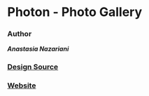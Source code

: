 # Photon - Photo Gallery

### Author
***Anastasia Nazariani***


### [Design Source](https://preview.colorlib.com/theme/photon/index.html)

### [Website](https://anastasianazariani.github.io/anastasia_nazariani/index.html)